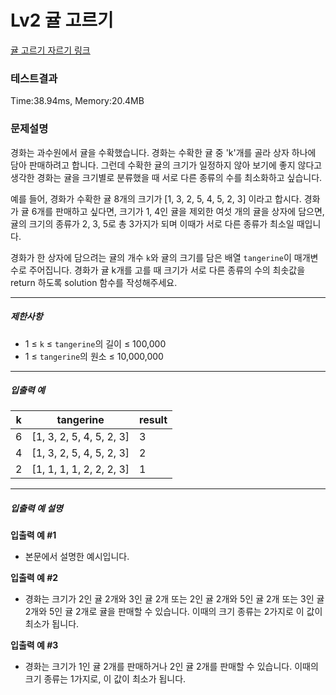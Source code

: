 # Lv2 귤 고르기
 [귤 고르기 자르기 링크](https://school.programmers.co.kr/learn/courses/30/lessons/87390)

### 테스트결과
 Time:38.94ms, Memory:20.4MB

### 문제설명
<p>경화는 과수원에서 귤을 수확했습니다. 경화는 수확한 귤 중 'k'개를 골라 상자 하나에 담아 판매하려고 합니다. 그런데 수확한 귤의 크기가 일정하지 않아 보기에 좋지 않다고 생각한 경화는 귤을 크기별로 분류했을 때 서로 다른 종류의 수를 최소화하고 싶습니다.</p>

<p>예를 들어, 경화가 수확한 귤 8개의 크기가 [1, 3, 2, 5, 4, 5, 2, 3] 이라고 합시다. 경화가 귤 6개를 판매하고 싶다면, 크기가 1, 4인 귤을 제외한 여섯 개의 귤을 상자에 담으면, 귤의 크기의 종류가 2, 3, 5로 총 3가지가 되며 이때가 서로 다른 종류가 최소일 때입니다.</p>

<p>경화가 한 상자에 담으려는 귤의 개수 <code>k</code>와 귤의 크기를 담은 배열 <code>tangerine</code>이 매개변수로 주어집니다. 경화가 귤 k개를 고를 때 크기가 서로 다른 종류의 수의 최솟값을 return 하도록 solution 함수를 작성해주세요.</p>

<hr>

<h5>제한사항</h5>

<ul>
    <li>1 ≤ <code>k</code> ≤ <code>tangerine</code>의 길이 ≤ 100,000</li>
    <li>1 ≤ <code>tangerine</code>의 원소 ≤ 10,000,000</li>
</ul>

<hr>

<h5>입출력 예</h5>
<table class="table">
<thead><tr>
    <th>k</th>
    <th>tangerine</th>
    <th>result</th>
</tr>
</thead>
<tbody><tr>
    <td>6</td>
    <td>[1, 3, 2, 5, 4, 5, 2, 3]</td>
    <td>3</td>
</tr>
<tr>
    <td>4</td>
    <td>[1, 3, 2, 5, 4, 5, 2, 3]</td>
    <td>2</td>
</tr>
<tr>
    <td>2</td>
    <td>[1, 1, 1, 1, 2, 2, 2, 3]</td>
    <td>1</td>
</tr>
</tbody>
</table>
<hr>

<h5>입출력 예 설명</h5>

<p><strong>입출력 예 #1</strong></p>

<ul>
    <li>본문에서 설명한 예시입니다.</li>
</ul>

<p><strong>입출력 예 #2</strong></p>

<ul>
    <li>경화는 크기가 2인 귤 2개와 3인 귤 2개 또는 2인 귤 2개와 5인 귤 2개 또는 3인 귤 2개와 5인 귤 2개로 귤을 판매할 수 있습니다. 이때의 크기 종류는 2가지로 이 값이 최소가 됩니다.</li>
</ul>

<p><strong>입출력 예 #3</strong></p>

<ul>
    <li>경화는 크기가 1인 귤 2개를 판매하거나 2인 귤 2개를 판매할 수 있습니다. 이때의 크기 종류는 1가지로, 이 값이 최소가 됩니다.</li>
</ul>
